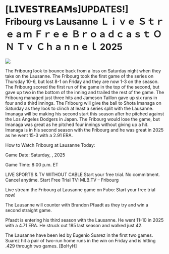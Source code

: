 # [𝗟𝗜𝗩𝗘𝗦𝗧𝗥𝗘𝗔𝗠𝘀]UPDATES!] Fribourg vs Lausanne Ｌｉｖｅ Ｓｔｒｅａｍ Ｆｒｅｅ Ｂｒｏａｄｃａｓｔ ＯＮ Ｔｖ Ｃｈａｎｎｅｌ  2025  
  
  
[![](https://i.imgur.com/qSNzIqt.png)](https://movie.rssnews.media/jADKwLH.php)  
  
The Fribourg look to bounce back from a loss on Saturday night when they take on the Lausanne. The Fribourg took the first game of the series on Thursday 10-6, but lost 8-1 on Friday and they are now 1-3 on the season. The Fribourg scored the first run of the game in the top of the second, but gave up two in the bottom of the inning and trailed the rest of the game. The Fribourg managed just three hits and Jameson Taillon gave up six runs in four and a third innings. The Fribourg will give the ball to Shota Imanaga on Saturday as they look to clinch at least a series split with the Lausanne. Imanaga will be making his second start this season after he pitched against the Los Angeles Dodgers in Japan. The Fribourg would lose the game, but Imanaga was great as he pitched four innings without giving up a hit. Imanaga is in his second season with the Fribourg and he was great in 2025 as he went 15-3 with a 2.91 ERA.

How to Watch Fribourg at Lausanne Today:

Game Date: Saturday, , 2025

Game Time: 8:00 p.m. ET

LIVE SPORTS & TV WITHOUT CABLE
Start your free trial. No commitment. Cancel anytime.
Start Free Trial
TV: MLB.TV – Fribourg

Live stream the Fribourg at Lausanne game on Fubo: Start your free trial now!

The Lausanne will counter with Brandon Pfaadt as they try and win a second straight game.

Pfaadt is entering his third season with the Lausanne. He went 11-10 in 2025 with a 4.71 ERA. He struck out 185 last season and walked just 42.

The Lausanne have been led by Eugenio Suarez in the first two games. Suarez hit a pair of two-run home runs in the win on Friday and is hitting .429 through two games. [BoHyH]